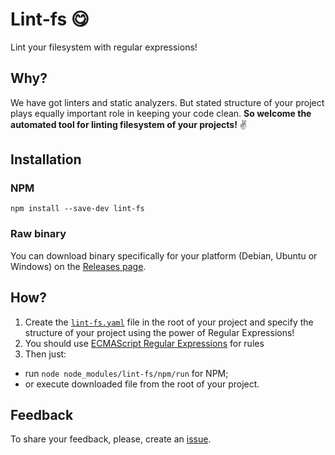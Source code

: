 # Lint-fs 😋
Lint your filesystem with regular expressions!

## Why?
We have got linters and static analyzers. But stated structure of your project plays equally important role in keeping your code clean.
**So welcome the automated tool for linting filesystem of your projects!** ✌️

## Installation
### NPM
```
npm install --save-dev lint-fs
```

### Raw binary
You can download binary specifically for your platform (Debian, Ubuntu or Windows) on the [Releases page](https://github.com/eshekak/lint-fs/releases).

## How?
1. Create the [`lint-fs.yaml`](lint-fs.yaml.example) file in the root of your project and specify the structure of your project using the power of Regular Expressions!
2. You should use [ECMAScript Regular Expressions](https://regex101.com/) for rules
3. Then just:
  - run ```node node_modules/lint-fs/npm/run``` for NPM;
  - or execute downloaded file from the root of your project.

## Feedback
To share your feedback, please, create an [issue](https://github.com/eshekak/lint-fs/issues).

